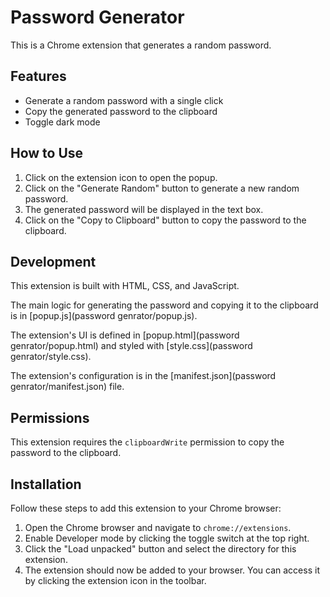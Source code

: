# Password Generator

This is a Chrome extension that generates a random password.

## Features

- Generate a random password with a single click
- Copy the generated password to the clipboard
- Toggle dark mode

## How to Use

1. Click on the extension icon to open the popup.
2. Click on the "Generate Random" button to generate a new random password.
3. The generated password will be displayed in the text box.
4. Click on the "Copy to Clipboard" button to copy the password to the clipboard.

## Development

This extension is built with HTML, CSS, and JavaScript.

The main logic for generating the password and copying it to the clipboard is in [popup.js](password genrator/popup.js).

The extension's UI is defined in [popup.html](password genrator/popup.html) and styled with [style.css](password genrator/style.css).

The extension's configuration is in the [manifest.json](password genrator/manifest.json) file.

## Permissions

This extension requires the `clipboardWrite` permission to copy the password to the clipboard.

## Installation

Follow these steps to add this extension to your Chrome browser:

1. Open the Chrome browser and navigate to `chrome://extensions`.
2. Enable Developer mode by clicking the toggle switch at the top right.
3. Click the "Load unpacked" button and select the directory for this extension.
4. The extension should now be added to your browser. You can access it by clicking the extension icon in the toolbar.
